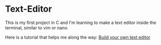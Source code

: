 # Text-Editor
This is my first project in C and I'm learning to make a text editor inside the terminal, similar to vim or nano.  

Here is a tutorial that helps me along the way: [Build your own text editor](https://viewsourcecode.org/snaptoken/kilo/)
